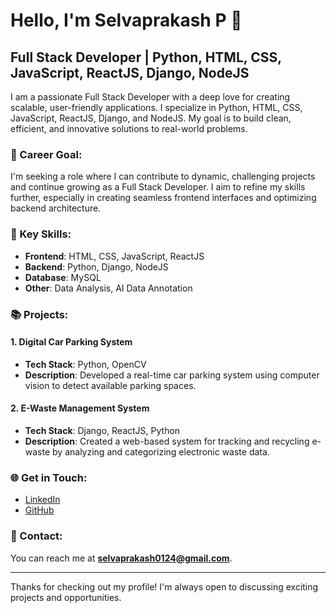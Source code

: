 # Hello, I'm Selvaprakash P 👋

## Full Stack Developer | Python, HTML, CSS, JavaScript, ReactJS, Django, NodeJS

I am a passionate Full Stack Developer with a deep love for creating scalable, user-friendly applications. I specialize in Python, HTML, CSS, JavaScript, ReactJS, Django, and NodeJS. My goal is to build clean, efficient, and innovative solutions to real-world problems.

### 🚀 Career Goal:
I'm seeking a role where I can contribute to dynamic, challenging projects and continue growing as a Full Stack Developer. I aim to refine my skills further, especially in creating seamless frontend interfaces and optimizing backend architecture.

### 🔧 Key Skills:
- **Frontend**: HTML, CSS, JavaScript, ReactJS
- **Backend**: Python, Django, NodeJS
- **Database**: MySQL
- **Other**: Data Analysis, AI Data Annotation

### 📚 Projects:

#### 1. **Digital Car Parking System**
- **Tech Stack**: Python, OpenCV
- **Description**: Developed a real-time car parking system using computer vision to detect available parking spaces.
  
#### 2. **E-Waste Management System**
- **Tech Stack**: Django, ReactJS, Python
- **Description**: Created a web-based system for tracking and recycling e-waste by analyzing and categorizing electronic waste data.

### 🌐 Get in Touch:
- [LinkedIn](https://www.linkedin.com/in/selvaprakash-p/)
- [GitHub](https://github.com/Selvasaha)

### 📩 Contact:
You can reach me at **selvaprakash0124@gmail.com**.

---

Thanks for checking out my profile! I'm always open to discussing exciting projects and opportunities.
